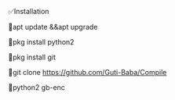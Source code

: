 ✅Installation


🔰apt update &&apt upgrade

🔰pkg install python2

🔰pkg install git

🔰git clone https://github.com/Guti-Baba/Compile

🔰python2 gb-enc
